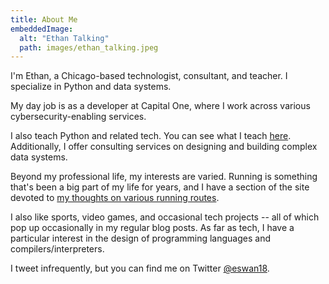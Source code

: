 ```yaml
---
title: About Me
embeddedImage:
  alt: "Ethan Talking"
  path: images/ethan_talking.jpeg
---
```


I'm Ethan, a Chicago-based technologist, consultant, and teacher.
I specialize in Python and data systems.

My day job is as a developer at Capital One, where I work across various cybersecurity-enabling services.

I also teach Python and related tech.
You can see what I teach [here](/teaching).
Additionally, I offer consulting services on designing and building complex data systems.

Beyond my professional life, my interests are varied.
Running is something that's been a big part of my life for years, and I have a section of the site devoted to [my thoughts on various running routes](/running-blog).

I also like sports, video games, and occasional tech projects -- all of which pop up occasionally in my regular blog posts.
As far as tech, I have a particular interest in the design of programming languages and compilers/interpreters.

I tweet infrequently, but you can find me on Twitter [@eswan18](https://twitter.com/eswan18).

